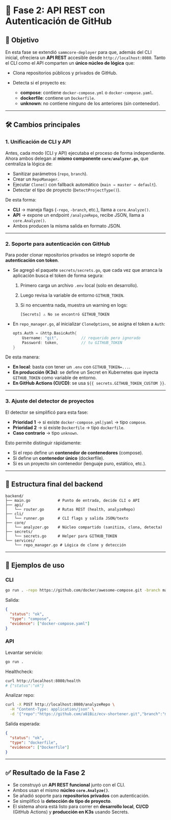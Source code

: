 # 📘 Fase 2: API REST con Autenticación de GitHub

## 🎯 Objetivo

En esta fase se extendió `sammcore-deployer` para que, además del CLI inicial, ofreciera un **API REST** accesible desde `http://localhost:8080`.
Tanto el CLI como el API comparten un **único núcleo de lógica** que:

* Clona repositorios públicos y privados de GitHub.
* Detecta si el proyecto es:

  * **compose**: contiene `docker-compose.yml` o `docker-compose.yaml`.
  * **dockerfile**: contiene un `Dockerfile`.
  * **unknown**: no contiene ninguno de los anteriores (sin contenedor).

---

## 🛠 Cambios principales

### 1. Unificación de CLI y API

Antes, cada modo (CLI y API) ejecutaba el proceso de forma independiente.
Ahora ambos delegan al **mismo componente `core/analyzer.go`**, que centraliza la lógica de:

* Sanitizar parámetros (`repo`, `branch`).
* Crear un `RepoManager`.
* Ejecutar `Clone()` con fallback automático (`main → master → default`).
* Detectar el tipo de proyecto (`DetectProjectType()`).

De esta forma:

* **CLI** → maneja flags (`-repo`, `-branch`, etc.), llama a `core.Analyze()`.
* **API** → expone un endpoint `/analyzeRepo`, recibe JSON, llama a `core.Analyze()`.
* Ambos producen la misma salida en formato JSON.

---

### 2. Soporte para autenticación con GitHub

Para poder clonar repositorios privados se integró soporte de **autenticación con token**.

* Se agregó el paquete `secrets/secrets.go`, que cada vez que arranca la aplicación busca el token de forma segura:

  1. Primero carga un archivo `.env` local (solo en desarrollo).
  2. Luego revisa la variable de entorno `GITHUB_TOKEN`.
  3. Si no encuentra nada, muestra un warning en logs:

     ```
     [Secrets] ⚠️ No se encontró GITHUB_TOKEN
     ```

* En `repo_manager.go`, al inicializar `CloneOptions`, se asigna el token a `Auth`:

  ```go
  opts.Auth = &http.BasicAuth{
      Username: "git",          // requerido pero ignorado
      Password: token,          // tu GITHUB_TOKEN
  }
  ```

De esta manera:

* **En local**: basta con tener un `.env` con `GITHUB_TOKEN=...`.
* **En producción (K3s)**: se define un Secret en Kubernetes que inyecta `GITHUB_TOKEN` como variable de entorno.
* **En GitHub Actions (CI/CD)**: se usa `${{ secrets.GITHUB_TOKEN_CUSTOM }}`.

---

### 3. Ajuste del detector de proyectos

El detector se simplificó para esta fase:

* **Prioridad 1** → si existe `docker-compose.yml|yaml` → tipo `compose`.
* **Prioridad 2** → si existe `Dockerfile` → tipo `dockerfile`.
* **Caso contrario** → tipo `unknown`.

Esto permite distinguir rápidamente:

* Si el repo define un **contenedor de contenedores** (compose).
* Si define un **contenedor único** (dockerfile).
* Si es un proyecto sin contenedor (lenguaje puro, estático, etc.).

---

## 📂 Estructura final del backend

```
backend/
├── main.go            # Punto de entrada, decide CLI o API
├── api/
│   └── router.go      # Rutas REST (health, analyzeRepo)
├── cli/
│   └── runner.go      # CLI flags y salida JSON/texto
├── core/
│   └── analyzer.go    # Núcleo compartido (sanitiza, clona, detecta)
├── secrets/
│   └── secrets.go     # Helper para GITHUB_TOKEN
└── services/
    └── repo_manager.go # Lógica de clone y detección
```

---

## 🔧 Ejemplos de uso

### CLI

```bash
go run . -repo https://github.com/docker/awesome-compose.git -branch master
```

Salida:

```json
{
  "status": "ok",
  "type": "compose",
  "evidence": ["docker-compose.yaml"]
}
```

### API

Levantar servicio:

```bash
go run .
```

Healthcheck:

```bash
curl http://localhost:8080/health
# {"status":"ok"}
```

Analizar repo:

```bash
curl -X POST http://localhost:8080/analyzeRepo \
  -H "Content-Type: application/json" \
  -d '{"repo":"https://github.com/a81Biz/ecv-shortener.git","branch":"main"}'
```

Salida esperada:

```json
{
  "status": "ok",
  "type": "dockerfile",
  "evidence": ["Dockerfile"]
}
```

---

## ✅ Resultado de la Fase 2

* Se construyó un **API REST funcional** junto con el CLI.
* Ambos usan el mismo **núcleo `core.Analyze()`**.
* Se añadió soporte para **repositorios privados** con autenticación.
* Se simplificó la **detección de tipo de proyecto**.
* El sistema ahora está listo para correr en **desarrollo local**, **CI/CD** (GitHub Actions) y **producción en K3s** usando Secrets.
